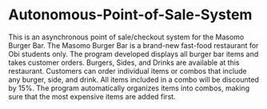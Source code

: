 # Autonomous-Point-of-Sale-System
This is an asynchronous point of sale/checkout system for the Masomo Burger Bar. The Masomo Burger Bar is a brand-new fast-food restaurant for Obi students only. The program developed displays all burger bar items and takes customer orders.
Burgers, Sides, and Drinks are available at this restaurant. Customers can order individual items or combos that include any burger, side, and drink. All items included in a combo will be discounted by 15%. The program automatically organizes items into combos, making sure that the most expensive items are added first. 
